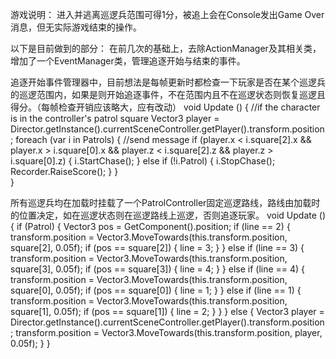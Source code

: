 游戏说明：进入并逃离巡逻兵范围可得1分，被追上会在Console发出Game Over消息，但无实际游戏结束的操作。以下是目前做到的部分：在前几次的基础上，去除ActionManager及其相关类，增加了一个EventManager类，管理追逐开始与结束的事件。追逐开始事件管理器中，目前想法是每帧更新时都检查一下玩家是否在某个巡逻兵的巡逻范围内，如果是则开始追逐事件，不在范围内且不在巡逻状态则恢复巡逻且得分。（每帧检查开销应该略大，应有改动）    void Update () {	//if the character is in the controller's patrol square        Vector3 player = Director.getInstance().currentSceneController.getPlayer().transform.position;        foreach (var i in Patrols)        {            //send message            if (player.x < i.square[2].x && player.x > i.square[0].x && player.z < i.square[2].z && player.z > i.square[0].z)            {                i.StartChase();            }            else if (!i.Patrol)            {                i.StopChase();                Recorder.RaiseScore();            }        }        }所有巡逻兵均在加载时挂载了一个PatrolController固定巡逻路线，路线由加载时的位置决定，如在巡逻状态则在巡逻路线上巡逻，否则追逐玩家。    void Update () {        if (Patrol)        {            Vector3 pos = GetComponent<Transform>().position;            if (line == 2)            {                transform.position = Vector3.MoveTowards(this.transform.position, square[2], 0.05f);                if (pos == square[2])                {                    line = 3;                }            }            else if (line == 3)            {                transform.position = Vector3.MoveTowards(this.transform.position, square[3], 0.05f);                if (pos == square[3])                {                    line = 4;                }            }            else if (line == 4)            {                transform.position = Vector3.MoveTowards(this.transform.position, square[0], 0.05f);                if (pos == square[0])                {                    line = 1;                }            }            else if (line == 1)            {                transform.position = Vector3.MoveTowards(this.transform.position, square[1], 0.05f);                if (pos == square[1])                {                    line = 2;                }            }        }        else        {            Vector3 player = Director.getInstance().currentSceneController.getPlayer().transform.position;            transform.position = Vector3.MoveTowards(this.transform.position, player, 0.05f);        }    }